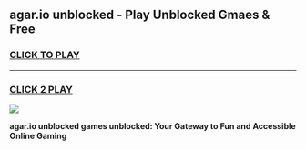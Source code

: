 
## agar.io unblocked - Play Unblocked Gmaes & Free
<h3>
<a href="https://news.freeplayer.one?title=agar.io_unblocked&ref=16F">CLICK TO PLAY</a></h3>
<hr>

<h3>
<a href="https://news.freeplayer.one?title=agar.io_unblocked&ref=16F">CLICK 2 PLAY</a>
  
</h3>

<a href="https://news.freeplayer.one?title=agar.io_unblocked&ref=16F/"><img src="https://clearcache.store/games.png"></a>


**agar.io unblocked games unblocked: Your Gateway to Fun and Accessible Online Gaming**
